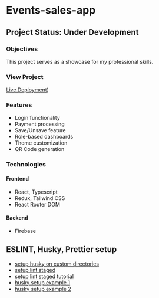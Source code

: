 # Events-sales-app

## Project Status: Under Development

### Objectives

This project serves as a showcase for my professional skills.

### View Project

[Live Deployment](https://ticket-sales-app.vercel.app/)) 

### Features

- Login functionality
- Payment processing
- Save/Unsave feature
- Role-based dashboards
- Theme customization
- QR Code generation

### Technologies

#### Frontend

- React, Typescript
- Redux, Tailwind CSS
- React Router DOM

#### Backend

- Firebase


## ESLINT, Husky, Prettier setup

* [setup husky on custom directories](https://scottsauber.com/2021/06/01/using-husky-git-hooks-and-lint-staged-with-nested-folders/)
* [setup lint staged](https://www.npmjs.com/package/lint-staged)
* [setup lint staged tutorial](https://medium.com/@okonetchnikov/make-linting-great-again-f3890e1ad6b8#.8qepn2b5l)
* [husky setup example 1](https://github.com/webpilot-ai/Webpilot)
* [husky setup example 2](https://github.com/bchiang7/v4)
